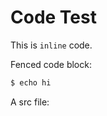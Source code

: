 # Code Test

This is `inline` code.

Fenced code block:

```sh
$ echo hi
```

A src file:

<code src="src/main.go"></code>